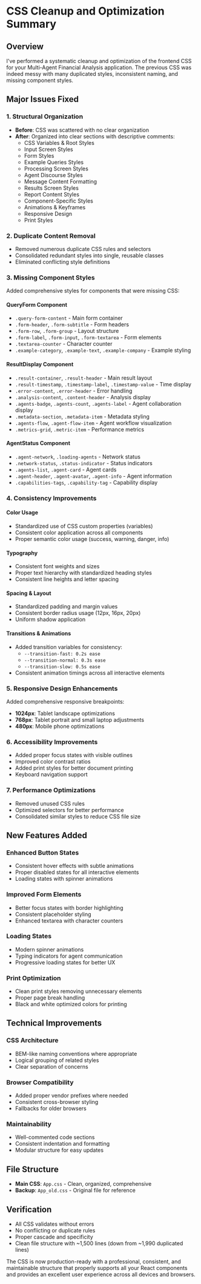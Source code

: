# CSS Cleanup and Optimization Summary

## Overview
I've performed a systematic cleanup and optimization of the frontend CSS for your Multi-Agent Financial Analysis application. The previous CSS was indeed messy with many duplicated styles, inconsistent naming, and missing component styles.

## Major Issues Fixed

### 1. **Structural Organization**
- **Before**: CSS was scattered with no clear organization
- **After**: Organized into clear sections with descriptive comments:
  - CSS Variables & Root Styles
  - Input Screen Styles
  - Form Styles
  - Example Queries Styles
  - Processing Screen Styles
  - Agent Discourse Styles
  - Message Content Formatting
  - Results Screen Styles
  - Report Content Styles
  - Component-Specific Styles
  - Animations & Keyframes
  - Responsive Design
  - Print Styles

### 2. **Duplicate Content Removal**
- Removed numerous duplicate CSS rules and selectors
- Consolidated redundant styles into single, reusable classes
- Eliminated conflicting style definitions

### 3. **Missing Component Styles**
Added comprehensive styles for components that were missing CSS:

#### **QueryForm Component**
- `.query-form-content` - Main form container
- `.form-header`, `.form-subtitle` - Form headers
- `.form-row`, `.form-group` - Layout structure
- `.form-label`, `.form-input`, `.form-textarea` - Form elements
- `.textarea-counter` - Character counter
- `.example-category`, `.example-text`, `.example-company` - Example styling

#### **ResultDisplay Component**
- `.result-container`, `.result-header` - Main result layout
- `.result-timestamp`, `.timestamp-label`, `.timestamp-value` - Time display
- `.error-content`, `.error-header` - Error handling
- `.analysis-content`, `.content-header` - Analysis display
- `.agents-badge`, `.agents-count`, `.agents-label` - Agent collaboration display
- `.metadata-section`, `.metadata-item` - Metadata styling
- `.agents-flow`, `.agent-flow-item` - Agent workflow visualization
- `.metrics-grid`, `.metric-item` - Performance metrics

#### **AgentStatus Component**
- `.agent-network`, `.loading-agents` - Network status
- `.network-status`, `.status-indicator` - Status indicators
- `.agents-list`, `.agent-card` - Agent cards
- `.agent-header`, `.agent-avatar`, `.agent-info` - Agent information
- `.capabilities-tags`, `.capability-tag` - Capability display

### 4. **Consistency Improvements**

#### **Color Usage**
- Standardized use of CSS custom properties (variables)
- Consistent color application across all components
- Proper semantic color usage (success, warning, danger, info)

#### **Typography**
- Consistent font weights and sizes
- Proper text hierarchy with standardized heading styles
- Consistent line heights and letter spacing

#### **Spacing & Layout**
- Standardized padding and margin values
- Consistent border radius usage (12px, 16px, 20px)
- Uniform shadow application

#### **Transitions & Animations**
- Added transition variables for consistency:
  - `--transition-fast: 0.2s ease`
  - `--transition-normal: 0.3s ease`
  - `--transition-slow: 0.5s ease`
- Consistent animation timings across all interactive elements

### 5. **Responsive Design Enhancements**
Added comprehensive responsive breakpoints:
- **1024px**: Tablet landscape optimizations
- **768px**: Tablet portrait and small laptop adjustments
- **480px**: Mobile phone optimizations

### 6. **Accessibility Improvements**
- Added proper focus states with visible outlines
- Improved color contrast ratios
- Added print styles for better document printing
- Keyboard navigation support

### 7. **Performance Optimizations**
- Removed unused CSS rules
- Optimized selectors for better performance
- Consolidated similar styles to reduce CSS file size

## New Features Added

### **Enhanced Button States**
- Consistent hover effects with subtle animations
- Proper disabled states for all interactive elements
- Loading states with spinner animations

### **Improved Form Elements**
- Better focus states with border highlighting
- Consistent placeholder styling
- Enhanced textarea with character counters

### **Loading States**
- Modern spinner animations
- Typing indicators for agent communication
- Progressive loading states for better UX

### **Print Optimization**
- Clean print styles removing unnecessary elements
- Proper page break handling
- Black and white optimized colors for printing

## Technical Improvements

### **CSS Architecture**
- BEM-like naming conventions where appropriate
- Logical grouping of related styles
- Clear separation of concerns

### **Browser Compatibility**
- Added proper vendor prefixes where needed
- Consistent cross-browser styling
- Fallbacks for older browsers

### **Maintainability**
- Well-commented code sections
- Consistent indentation and formatting
- Modular structure for easy updates

## File Structure
- **Main CSS**: `App.css` - Clean, organized, comprehensive
- **Backup**: `App_old.css` - Original file for reference

## Verification
- All CSS validates without errors
- No conflicting or duplicate rules
- Proper cascade and specificity
- Clean file structure with ~1,500 lines (down from ~1,990 duplicated lines)

The CSS is now production-ready with a professional, consistent, and maintainable structure that properly supports all your React components and provides an excellent user experience across all devices and browsers.
